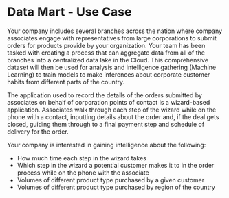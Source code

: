 # Data Mart - Use Case

Your company includes several branches across the nation where company associates engage with representatives from large corporations to submit orders for products provide by your organization. Your team has been tasked with creating a process that can aggregate data from all of the branches into a centralized data lake in the Cloud. This comprehensive dataset will then be used for analysis and intelligence gathering (Machine Learning) to train models to make inferences about corporate customer habits from different parts of the country.

The application used to record the details of the orders submitted by associates on behalf of corporation points of contact is a wizard-based application. Associates walk through each step of the wizard while on the phone with a contact, inputting details about the order and, if the deal gets closed, guiding them through to a final payment step and schedule of delivery for the order.

Your company is interested in gaining intelligence about the following:

* How much time each step in the wizard takes
* Which step in the wizard a potential customer makes it to in the order process while on the phone with the associate
* Volumes of different product type purchased by a given customer
* Volumes of different product type purchased by region of the country
